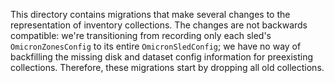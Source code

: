 This directory contains migrations that make several changes to the
representation of inventory collections. The changes are not backwards
compatible: we're transitioning from recording only each sled's
`OmicronZonesConfig` to its entire `OmicronSledConfig`; we have no way of
backfilling the missing disk and dataset config information for preexisting
collections. Therefore, these migrations start by dropping all old collections.
